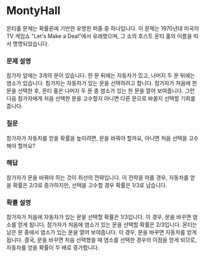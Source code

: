 # MontyHall
몬티홀 문제는 확률론에 기반한 유명한 퍼즐 중 하나입니다. 이 문제는 1970년대 미국의 TV 게임쇼 "Let's Make a Deal"에서 유래했으며, 그 쇼의 호스트 몬티 홀의 이름을 따서 명명되었습니다.

### 문제 설명
참가자 앞에는 3개의 문이 있습니다. 한 문 뒤에는 자동차가 있고, 나머지 두 문 뒤에는 염소가 있습니다. 참가자는 자동차가 있는 문을 선택하려고 합니다. 참가자가 처음에 한 문을 선택한 후, 몬티 홀은 나머지 두 문 중 염소가 있는 한 문을 열어 보여줍니다. 그런 다음 참가자에게 처음 선택한 문을 고수할지 아니면 다른 문으로 바꿀지 선택할 기회를 줍니다.

### 질문
참가자가 자동차를 얻을 확률을 높이려면, 문을 바꿔야 할까요, 아니면 처음 선택을 고수해야 할까요?

### 해답
참가자가 문을 바꿔야 하는 것이 최선의 전략입니다. 이 전략을 따를 경우, 자동차를 얻을 확률은 2/3로 증가하지만, 선택을 고수할 경우 확률은 1/3로 남습니다.

### 확률 설명
참가자가 처음에 자동차가 있는 문을 선택할 확률은 1/3입니다. 이 경우, 문을 바꾸면 염소를 얻게 됩니다.
참가자가 처음에 염소가 있는 문을 선택할 확률은 2/3입니다. 몬티는 남은 문 중에서 염소가 있는 문을 열어 보여줍니다. 이 경우, 문을 바꾸면 자동차를 얻게 됩니다.
결국, 문을 바꾸면 처음 선택했을 때 염소를 선택한 경우의 이점을 얻게 되므로, 자동차를 얻을 확률이 두 배로 증가합니다.